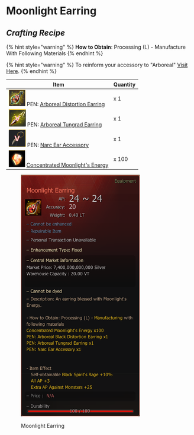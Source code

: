 # Moonlight Earring

## _Crafting Recipe_

{% hint style="warning" %}
**How to Obtain**: Processing (L) - Manufacture With Following Materials
{% endhint %}

{% hint style="warning" %}
To reinform your accessory to "Arboreal" [Visit Here](../../custom-items-recipes/accessory-change-item.md).
{% endhint %}

| Item                                                                                                                                                 | Quantity |
| ---------------------------------------------------------------------------------------------------------------------------------------------------- | -------- |
| ![](../../../.gitbook/assets/图片12.png) PEN: [Arboreal Distortion Earring](https://bdocodex.com/us/item/11871/#5)                                     | x 1      |
| ![](../../../.gitbook/assets/图片11.png) PEN: [Arboreal Tungrad Earring](https://bdocodex.com/us/item/550904/#5)                                       | x 1      |
| ![](../../../.gitbook/assets/图片13.png) PEN: [Narc Ear Accessory](https://bdocodex.com/us/item/550802/#5)                                             | x 1      |
| ![](../../../.gitbook/assets/QQ截图20221102192008.png) [Concentrated Moonlight's Energy](../../custom-items-recipes/concentrated-moonlights-energy.md) | x 100    |

<figure><img src="../../../.gitbook/assets/QQ截图20221102003549.png" alt=""><figcaption><p>Moonlight Earring</p></figcaption></figure>
